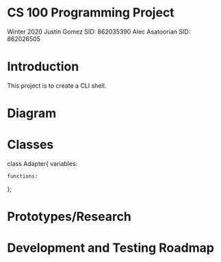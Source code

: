 # CS 100 Programming Project
Winter 2020
Justin Gomez 		SID: 862035390
Alec Asatoorian 	SID: 862026505

# Introduction

This project is to create a CLI shell.

# Diagram

# Classes
class Adapter{
	variables:

	functions:

};

# Prototypes/Research

# Development and Testing Roadmap
